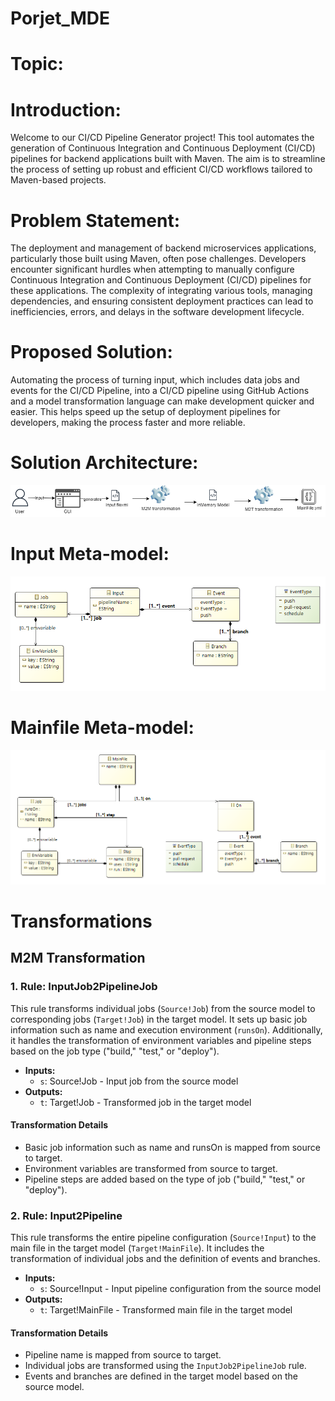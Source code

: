 # Porjet_MDE
# Topic:

# Introduction:
Welcome to our CI/CD Pipeline Generator project! This tool automates the generation of Continuous Integration and Continuous Deployment (CI/CD) pipelines for backend applications built with Maven. The aim is to streamline the process of setting up robust and efficient CI/CD workflows tailored to Maven-based projects.
# Problem Statement:
The deployment and management of backend microservices applications, particularly those built using Maven, often pose challenges. Developers encounter significant hurdles when attempting to manually configure Continuous Integration and Continuous Deployment (CI/CD) pipelines for these applications. The complexity of integrating various tools, managing dependencies, and ensuring consistent deployment practices can lead to inefficiencies, errors, and delays in the software development lifecycle.
# Proposed Solution:
Automating the process of turning input, which includes data jobs and events for the CI/CD Pipeline, into a CI/CD pipeline using GitHub Actions and a model transformation language can make development quicker and easier. This helps speed up the setup of deployment pipelines for developers, making the process faster and more reliable.
# Solution Architecture:
![image](https://github.com/DEVhaitam/Porjet_MDE/blob/main/Imgs/architecture.png)

# Input Meta-model: 
![image](https://github.com/DEVhaitam/Porjet_MDE/blob/main/Imgs/DiagramInput.png)

# Mainfile Meta-model:
![image](https://github.com/DEVhaitam/Porjet_MDE/blob/main/Imgs/Output.png)

# Transformations

## M2M Transformation

### 1. Rule: InputJob2PipelineJob

This rule transforms individual jobs (`Source!Job`) from the source model to corresponding jobs (`Target!Job`) in the target model. It sets up basic job information such as name and execution environment (`runsOn`). Additionally, it handles the transformation of environment variables and pipeline steps based on the job type ("build," "test," or "deploy").

- **Inputs:**
  - `s`: Source!Job - Input job from the source model
- **Outputs:**
  - `t`: Target!Job - Transformed job in the target model

#### Transformation Details

- Basic job information such as name and runsOn is mapped from source to target.
- Environment variables are transformed from source to target.
- Pipeline steps are added based on the type of job ("build," "test," or "deploy").

### 2. Rule: Input2Pipeline

This rule transforms the entire pipeline configuration (`Source!Input`) to the main file in the target model (`Target!MainFile`). It includes the transformation of individual jobs and the definition of events and branches.

- **Inputs:**
  - `s`: Source!Input - Input pipeline configuration from the source model
- **Outputs:**
  - `t`: Target!MainFile - Transformed main file in the target model

#### Transformation Details

- Pipeline name is mapped from source to target.
- Individual jobs are transformed using the `InputJob2PipelineJob` rule.
- Events and branches are defined in the target model based on the source model.


